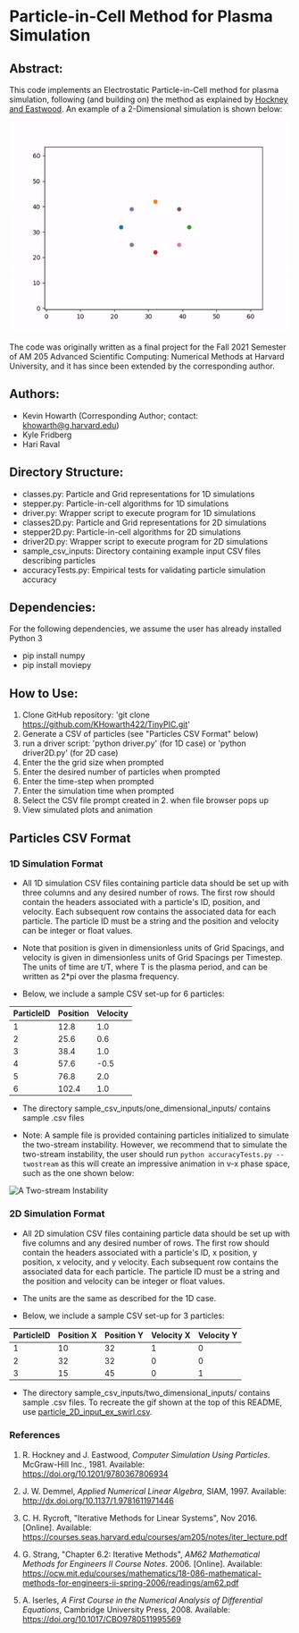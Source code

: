 # Particle-in-Cell Method for Plasma Simulation

## Abstract:

This code implements an Electrostatic Particle-in-Cell method for plasma simulation, 
following (and building on) the method as explained by [Hockney and Eastwood](https://doi.org/10.1201/9780367806934). An example
of a 2-Dimensional simulation is shown below:

![The beauty of PIC!](https://github.com/KHowarth422/TinyPIC/blob/main/sample_csv_inputs/two_dimensional_inputs/swirl%202D.gif)

The code was originally written as a final project for the Fall 2021 Semester of AM 205 Advanced Scientific Computing: 
Numerical Methods at Harvard University, and it has since been extended by the corresponding author.

## Authors:

- Kevin Howarth (Corresponding Author; contact: khowarth@g.harvard.edu)
- Kyle Fridberg
- Hari Raval

## Directory Structure:

- classes.py: Particle and Grid representations for 1D simulations
- stepper.py: Particle-in-cell algorithms for 1D simulations 
- driver.py: Wrapper script to execute program for 1D simulations
- classes2D.py: Particle and Grid representations for 2D simulations
- stepper2D.py: Particle-in-cell algorithms for 2D simulations
- driver2D.py: Wrapper script to execute program for 2D simulations
- sample_csv_inputs: Directory containing example input CSV files describing particles 
- accuracyTests.py: Empirical tests for validating particle simulation accuracy 

## Dependencies:

For the following dependencies, we assume the user has already installed Python 3

- pip install numpy
- pip install moviepy

## How to Use:

1. Clone GitHub repository: 'git clone https://github.com/KHowarth422/TinyPIC.git'
2. Generate a CSV of particles (see "Particles CSV Format" below)
3. run a driver script: 'python driver.py' (for 1D case) or 'python driver2D.py' (for 2D case)
4. Enter the the grid size when prompted
5. Enter the desired number of particles when prompted
6. Enter the time-step when prompted
7. Enter the simulation time when prompted
8. Select the CSV file prompt created in 2. when file browser pops up
9. View simulated plots and animation

## Particles CSV Format


### 1D Simulation Format

- All 1D simulation CSV files containing particle data should be set up with three columns and any desired number of rows. The first row should contain the headers associated with a particle's ID, position, and velocity. Each subsequent row contains the associated data for each particle. The particle ID must be a string and the position and velocity can be integer or float values.

- Note that position is given in dimensionless units of Grid Spacings, and velocity is given in dimensionless units of Grid Spacings per Timestep.
The units of time are t/T, where T is the plasma period, and can be written as 2*pi over the plasma frequency.

- Below, we include a sample CSV set-up for 6 particles: 


| ParticleID | Position | Velocity |
| -----------| ---------|----------|
|     1      |   12.8   |   1.0    |
|     2      |   25.6   |   0.6    |
|     3      |   38.4   |   1.0    |
|     4      |   57.6   |   -0.5   |
|     5      |   76.8   |   2.0    |
|     6      |   102.4  |   1.0    |

- The directory sample_csv_inputs/one_dimensional_inputs/ contains sample .csv files

- Note: A sample file is provided containing particles initialized to simulate the two-stream instability.
However, we recommend that to simulate the two-stream instability, the user should run 
`python accuracyTests.py --twostream` as this will create an impressive animation in v-x phase space, such as the one shown below:

![A Two-stream Instability](https://github.com/KHowarth422/TinyPIC/blob/main/sample_csv_inputs/one_dimensional_inputs/twostream.gif)

### 2D Simulation Format

- All 2D simulation CSV files containing particle data should be set up with five columns and any desired number of rows. The first row should contain the headers associated with a particle's ID, x position, y position, x velocity, and y velocity. Each subsequent row contains the associated data for each particle. The particle ID must be a string and the position and velocity can be integer or float values.

- The units are the same as described for the 1D case.

- Below, we include a sample CSV set-up for 3 particles: 


| ParticleID | Position X | Position Y | Velocity X | Velocity Y |
|------------|------------|------------|------------|------------|
|     1      |    10      |    32      |     1      |     0      |
|     2      |    32      |    32      |     0      |     0      |
|     3      |    15      |    45      |     0      |     1      |

- The directory sample_csv_inputs/two_dimensional_inputs/ contains sample .csv files. To recreate the gif shown at the
top of this README, use [particle_2D_input_ex_swirl.csv](https://github.com/KHowarth422/TinyPIC/blob/main/sample_csv_inputs/two_dimensional_inputs/particle_2D_input_ex_swirl.csv).

### References

1. R. Hockney and J. Eastwood, *Computer Simulation Using Particles*. McGraw-Hill Inc., 1981. Available: https://doi.org/10.1201/9780367806934

2. J. W. Demmel, *Applied Numerical Linear Algebra*, SIAM, 1997. Available: http://dx.doi.org/10.1137/1.9781611971446

3. C. H. Rycroft, "Iterative Methods for Linear Systems", Nov 2016. [Online]. Available: https://courses.seas.harvard.edu/courses/am205/notes/iter_lecture.pdf

4. G. Strang, "Chapter 6.2: Iterative Methods", *AM62 Mathematical Methods for Engineers II Course Notes*. 2006. [Online]. Available: https://ocw.mit.edu/courses/mathematics/18-086-mathematical-methods-for-engineers-ii-spring-2006/readings/am62.pdf

5. A. Iserles, *A First Course in the Numerical Analysis of Differential Equations*, Cambridge University Press, 2008. Available: https://doi.org/10.1017/CBO9780511995569